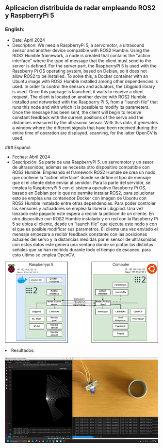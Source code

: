 
## Aplicacion distribuida de radar empleando ROS2 y RaspberryPi 5
### English:
<ul>
    <li>Date: April 2024</li>
    <li>Description: We need a RaspberryPi 5, a servomotor, a ultrasound sensor and another device compatible with ROS2 Humble. Using the ROS2 Humble framework, a node is created that contains the "action interface" where the type of message that the client must send to the server is defined. For the server part, the RaspberryPi 5 is used with the Raspberry Pi OS operating system, based on Debian, so it does not allow ROS2 to be installed. To solve this, a Docker container with an Ubuntu image with ROS2 Humble installed among other dependencies is used. In order to control the sensors and actuators, the Libgpiod library is used. Once this package is launched, it waits to receive a client request. The client is located on another device with ROS2 Humble installed and networked with the Raspberry Pi 5, from a "launch file" that runs this node and with which it is possible to modify its parameters. Once the message has been sent, the client will begin to receive constant feedback with the current positions of the servo and the distances measured by the ultrasonic sensor. With this data, it generates a window where the different signals that have been received during the entire time of operation are displayed. scanning, for the latter OpenCV is used. </li>
</ul>
### Español: 
<ul>
    <li>Fechas: Abril 2024</li>
    <li>Descripción: Se parte de una RaspberryPi 5, un servomotor y un sesor de ultrasonidos, ademas se necesita otro dispositivo compatible con ROS2 Humble. Empleando el framework ROS2 Humble se crea un nodo que contiene la "action interface" donde se define el tipo de mensaje que el el cliente debe enviar al servidor. Para la parte del servidor, se emplea la RaspberryPi 5 con el sistema operativo Raspberry Pi OS, basado en Debian por lo que no permite instalar ROS2, para solucionar esto se emplea una contenedor Docker con imagen de Ubuntu con ROS2 Humble instalado entre otras dependencias. Para poder controlar los sensores y actuadores se emplea la libreria Libgpiod. Una vez lanzado este paquete este espera a recibir la peticion de un cliente. En otro dispositivo con ROS2 Humble instalado y en red con la Raspberry Pi 5 se ubica el cliente, desde un "launch file" que ejecuta este nodo y con el que es posible modificar sus parametros. El cliente una vez enviado el mensaje empezara a recibir feedback constante con las posiciones actuales del servo y la distancias medidas por el sensor de ultrasonidos, con estos datos este genera una ventana donde se pintan las distintas señales que se han recibido durante todo el tiempo de escaneo, para esto ultimo se emplea OpenCV.</li>
</ul>
   
![foto](https://github.com/asier-vega-gutierrez/ROS2_RPI5_Radar/blob/main/doc/EsquemaGeneral.png)

</li>
    <li>Resultados:</li>
</ul>

![foto](https://github.com/asier-vega-gutierrez/ROS2_RPI5_Radar/blob/main/doc/Demostracion.png)
